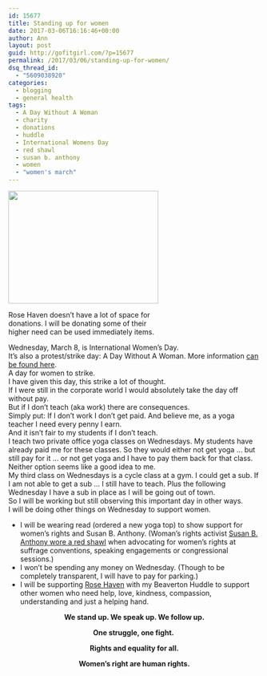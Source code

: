 ```yaml
---
id: 15677
title: Standing up for women
date: 2017-03-06T16:16:46+00:00
author: Ann
layout: post
guid: http://gofitgirl.com/?p=15677
permalink: /2017/03/06/standing-up-for-women/
dsq_thread_id:
  - "5609038920"
categories:
  - blogging
  - general health
tags:
  - A Day Without A Woman
  - charity
  - donations
  - huddle
  - International Womens Day
  - red shawl
  - susan b. anthony
  - women
  - "women's march"
---
```

<div id="attachment_15679" style="width: 310px" class="wp-caption alignleft">
  <a href="http://gofitgirl.com/2017/03/standing-up-for-women/rose-haven-donations/" rel="attachment wp-att-15679"><img class="wp-image-15679 size-medium" src="http://gofitgirl.com/wp-content/uploads/2017/03/Rose-Haven-donations-300x225.jpg" width="300" height="225" /></a>
  
  <p class="wp-caption-text">
    Rose Haven doesn&#8217;t have a lot of space for donations. I will be donating some of their higher need can be used immediately items.
  </p>
</div>

  
Wednesday, March 8, is International Women&#8217;s Day.  
It&#8217;s also a protest/strike day: A Day Without A Woman. More information [can be found here](https://www.womensmarch.com/womensday/).  
A day for women to strike.  
I have given this day, this strike a lot of thought.  
If I were still in the corporate world I would absolutely take the day off without pay.  
But if I don&#8217;t teach (aka work) there are consequences.  
Simply put: If I don&#8217;t work I don&#8217;t get paid. And believe me, as a yoga teacher I need every penny I earn.  
And it isn&#8217;t fair to my students if I don&#8217;t teach.  
I teach two private office yoga classes on Wednesdays. My students have already paid me for these classes. So they would either not get yoga &#8230; but still pay for it &#8230; or not get yoga and I have to pay them back for that class.  
Neither option seems like a good idea to me.  
My third class on Wednesdays is a cycle class at a gym. I could get a sub. If I am not able to get a sub &#8230; I still have to teach. Plus the following Wednesday I have a sub in place as I will be going out of town.  
So I will be working but still observing this important day in other ways.  
I will be doing other things on Wednesday to support women.

  * I will be wearing read (ordered a new yoga top) to show support for women&#8217;s rights and Susan B. Anthony. (Woman’s rights activist [Susan B. Anthony wore a red shawl](http://americanhistory.si.edu/collections/search/object/nmah_529597) when advocating for women’s rights at suffrage conventions, speaking engagements or congressional sessions.)
  * I won&#8217;t be spending any money on Wednesday. (Though to be completely transparent, I will have to pay for parking.)
  * I will be supporting [Rose Haven](http://rosehaven.org) with my Beaverton Huddle to support other women who need help, love, kindness, compassion, understanding and just a helping hand.

<p style="text-align: center;">
  <strong>We stand up. We speak up. We follow up.</strong>
</p>

<p style="text-align: center;">
  <strong>One struggle, one fight. </strong>
</p>

<p style="text-align: center;">
  <strong>Rights and equality for all.</strong>
</p>

<p style="text-align: center;">
  <strong>Women&#8217;s right are human rights.</strong>
</p>
